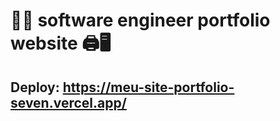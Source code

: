 # 🧑‍💻 software engineer portfolio website 🖨🖥️

## Deploy: https://meu-site-portfolio-seven.vercel.app/
